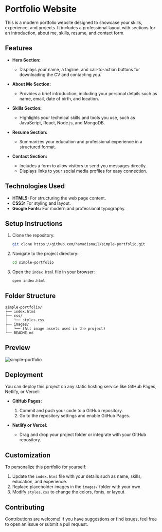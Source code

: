 # Portfolio Website

This is a modern portfolio website designed to showcase your skills, experience, and projects. It includes a professional layout with sections for an introduction, about me, skills, resume, and contact form.

## Features

- **Hero Section:**
  - Displays your name, a tagline, and call-to-action buttons for downloading the CV and contacting you.

- **About Me Section:**
  - Provides a brief introduction, including your personal details such as name, email, date of birth, and location.

- **Skills Section:**
  - Highlights your technical skills and tools you use, such as JavaScript, React, Node.js, and MongoDB.

- **Resume Section:**
  - Summarizes your education and professional experience in a structured format.

- **Contact Section:**
  - Includes a form to allow visitors to send you messages directly.
  - Displays links to your social media profiles for easy connection.

## Technologies Used

- **HTML5:** For structuring the web page content.
- **CSS3:** For styling and layout.
- **Google Fonts:** For modern and professional typography.

## Setup Instructions

1. Clone the repository:
   ```bash
   git clone https://github.com/hamadismail/simple-portfolio.git
   ```

2. Navigate to the project directory:
   ```bash
   cd simple-portfolio
   ```

3. Open the `index.html` file in your browser:
   ```bash
   open index.html
   ```

## Folder Structure
```
simple-portfolio/
├── index.html
├── css/
│   └── styles.css
├── images/
│   └── (All image assets used in the project)
└── README.md
```

## Preview

![simple-portfolio](https://github.com/user-attachments/assets/45b20c01-463c-44fb-91d4-ccc9014095e3)

## Deployment

You can deploy this project on any static hosting service like GitHub Pages, Netlify, or Vercel:

- **GitHub Pages:**
  1. Commit and push your code to a GitHub repository.
  2. Go to the repository settings and enable GitHub Pages.

- **Netlify or Vercel:**
  - Drag and drop your project folder or integrate with your GitHub repository.

## Customization

To personalize this portfolio for yourself:
1. Update the `index.html` file with your details such as name, skills, education, and experience.
2. Replace placeholder images in the `images/` folder with your own.
3. Modify `styles.css` to change the colors, fonts, or layout.

## Contributing

Contributions are welcome! If you have suggestions or find issues, feel free to open an issue or submit a pull request.

